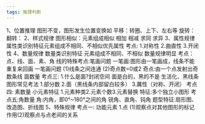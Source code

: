 ```yaml
---
tags: 推理判断
---
```

1、位置推理
	图形不变，图形发生位置变换如
		平移：转圈、上下、左右等
		旋转：
		翻转：
2、样式规律
	图形相似：元素组成相似
		相加
		相减
		求同
		求异
3、属性规律
	属性类识别特征元素组成不相同、不相似优先属性
	考点:
		1.对称性
		2.曲直性
		3.开闭性
4、数量规律
	数量类识别特征
	元素组成不相同、不相似
	数量规律明显
	考点：
	点、线、面、素、角
		线的特殊考点:笔画问题
		一笔画:图形由一笔画成，线条不能重复来回画
		一笔画问题
			(1)线条之间连通
			(2)奇点数=0或2
			奇点:由一个点发射出奇数条线
		面数量
		考点三:
			1.什么是面?封闭空间
			面是白的，黑的不是
			生活化、黑线条图形常见考法
				1.部分数
				2.面（黑线条内部留白较多）
				3.厲性（对称、开闭）
		考点四: 素数量
			小元素特征
			1.元素种类2.元素个数3.元素替换
			特征:多个独立小图形
		考点五:角数量
			角:内角，即0°~180°之间的角
			锐角、直角、钝角
			题型特征:扇形图、改造图、折线图
5、特殊规律
	考点一: 功能元素
		1.点
		(1)观察点对其他图形的标记作用(2)观察点与点老间的关系